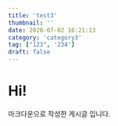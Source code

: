 ```yaml
---
title: 'test3'
thumbnail: ''
date: 2020-07-02 16:21:13
category: 'category3'
tag: ["123", '234']
draft: false
---
```

    
# Hi!
    
마크다운으로 작성한 게시글 입니다.